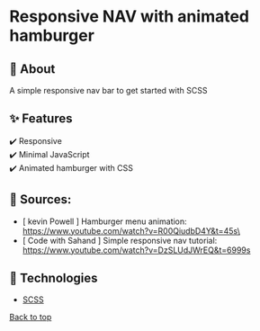# Responsive NAV with animated hamburger

## :dart: About

A simple responsive nav bar to get started with SCSS

## :sparkles: Features

:heavy_check_mark: Responsive\
:heavy_check_mark: Minimal JavaScript\
:heavy_check_mark: Animated hamburger with CSS

## :link: Sources:

- [ kevin Powell ] Hamburger menu animation: https://www.youtube.com/watch?v=R00QiudbD4Y&t=45s\
- [ Code with Sahand ] Simple responsive nav tutorial: https://www.youtube.com/watch?v=DzSLUdJWrEQ&t=6999s

## :rocket: Technologies

- [SCSS](https://sass-lang.com/)

<a href="#top">Back to top</a>
